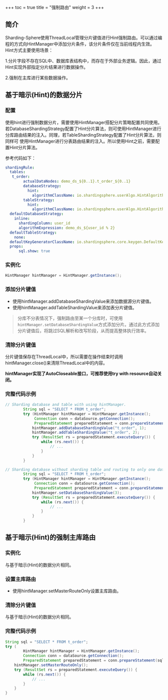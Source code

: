 +++
toc = true
title = "强制路由"
weight = 3
+++

## 简介

Sharding-Sphere使用ThreadLocal管理分片键值进行Hint强制路由。可以通过编程的方式向HintManager中添加分片条件，该分片条件仅在当前线程内生效。
Hint方式主要使用场景：

1.分片字段不存在SQL中、数据库表结构中，而存在于外部业务逻辑。因此，通过Hint实现外部指定分片结果进行数据操作。

2.强制在主库进行某些数据操作。

## 基于暗示(Hint)的数据分片

### 配置

使用hint进行强制数据分片，需要使用HintManager搭配分片策略配置共同使用。若DatabaseShardingStrategy配置了Hint分片算法，则可使用HintManager进行分库路由结果的注入。同理，若TableShardingStrategy配置了Hint分片算法，则同样可
使用HintManager进行分表路由结果的注入。所以使用Hint之前，需要配置Hint分片算法。

参考代码如下：

```yaml
shardingRule:
  tables:
   t_order:
        actualDataNodes: demo_ds_${0..1}.t_order_${0..1}
        databaseStrategy:
          hint:
            algorithmClassName: io.shardingsphere.userAlgo.HintAlgorithm
        tableStrategy:
          hint:
            algorithmClassName: io.shardingsphere.userAlgo.HintAlgorithm
  defaultDatabaseStrategy:
    inline:
      shardingColumn: user_id
      algorithmExpression: demo_ds_${user_id % 2}
  defaultTableStrategy:
    none:
  defaultKeyGeneratorClassName: io.shardingsphere.core.keygen.DefaultKeyGenerator
  props:
      sql.show: true
```

### 实例化

```java
HintManager hintManager = HintManager.getInstance();
```

### 添加分片键值

- 使用hintManager.addDatabaseShardingValue来添加数据源分片键值。
- 使用hintManager.addTableShardingValue来添加表分片键值。

> 分库不分表情况下，强制路由至某一个分库时，可使用`hintManager.setDatabaseShardingValue`方式添加分片。通过此方式添加分片键值后，将跳过SQL解析和改写阶段，从而提高整体执行效率。

### 清除分片键值

分片键值保存在ThreadLocal中，所以需要在操作结束时调用hintManager.close()来清除ThreadLocal中的内容。

__hintManager实现了AutoCloseable接口，可推荐使用try with resource自动关闭。__

### 完整代码示例

```java
// Sharding database and table with using hintManager.
        String sql = "SELECT * FROM t_order";
        try (HintManager hintManager = HintManager.getInstance();
             Connection conn = dataSource.getConnection();
             PreparedStatement preparedStatement = conn.prepareStatement(sql)) {
            hintManager.addDatabaseShardingValue("t_order", 1);
            hintManager.addTableShardingValue("t_order", 2);
            try (ResultSet rs = preparedStatement.executeQuery()) {
                while (rs.next()) {
                    // ...
                }
            }
        }

// Sharding database without sharding table and routing to only one database with using hintManger.
        String sql = "SELECT * FROM t_order";
        try (HintManager hintManager = HintManager.getInstance();
             Connection conn = dataSource.getConnection();
             PreparedStatement preparedStatement = conn.prepareStatement(sql)) {
            hintManager.setDatabaseShardingValue(3);
            try (ResultSet rs = preparedStatement.executeQuery()) {
                while (rs.next()) {
                    // ...
                }
            }
        }
```

## 基于暗示(Hint)的强制主库路由

### 实例化

与基于暗示(Hint)的数据分片相同。

### 设置主库路由

- 使用hintManager.setMasterRouteOnly设置主库路由。

### 清除分片键值

与基于暗示(Hint)的数据分片相同。

### 完整代码示例

```java
String sql = "SELECT * FROM t_order";
try (
        HintManager hintManager = HintManager.getInstance();
        Connection conn = dataSource.getConnection();
        PreparedStatement preparedStatement = conn.prepareStatement(sql)) {
    hintManager.setMasterRouteOnly();
    try (ResultSet rs = preparedStatement.executeQuery()) {
        while (rs.next()) {
            // ...
        }
    }
}
```
